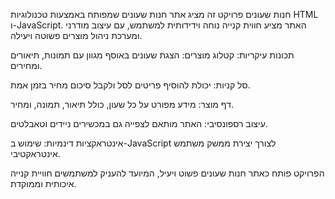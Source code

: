 חנות שעונים 
פרויקט זה מציג אתר חנות שעונים שמפותח באמצעות טכנולוגיות HTML ו-JavaScript. האתר מציע חווית קנייה נוחה וידידותית למשתמש, עם עיצוב מודרני ומערכת ניהול מוצרים פשוטה ויעילה.

תכונות עיקריות:
קטלוג מוצרים: הצגת שעונים באוסף מגוון עם תמונות, תיאורים ומחירים.

סל קניות: יכולת להוסיף פריטים לסל ולקבל סיכום מחיר בזמן אמת.

דף מוצר: מידע מפורט על כל שעון, כולל תיאור, תמונה, ומחיר.

עיצוב רספונסיבי: האתר מותאם לצפייה גם במכשירים ניידים וטאבלטים.

אינטראקציות דינמיות: שימוש ב-JavaScript לצורך יצירת ממשק משתמש אינטראקטיבי.

הפרויקט פותח כאתר חנות שעונים פשוט ויעיל, המיועד להעניק למשתמשים חוויית קנייה איכותית וממוקדת.

